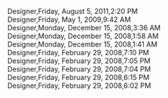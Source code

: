 ﻿Designer,Friday, August 5, 2011,2:20 PM  Designer,Friday, May 1, 2009,9:42 AM  Designer,Monday, December 15, 2008,3:36 AM  Designer,Monday, December 15, 2008,1:58 AM  Designer,Monday, December 15, 2008,1:41 AM  Designer,Friday, February 29, 2008,7:10 PM  Designer,Friday, February 29, 2008,7:05 PM  Designer,Friday, February 29, 2008,7:04 PM  Designer,Friday, February 29, 2008,6:15 PM  Designer,Friday, February 29, 2008,6:02 PM